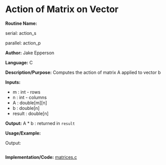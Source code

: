 # Action of Matrix on Vector

**Routine Name:** 

serial: action_s

parallel: action_p

**Author:** Jake Epperson

**Language:** C

**Description/Purpose:** Computes the action of matrix A applied to vector b

**Inputs:**

- m : int - rows
- n : int - columns
- A : double[m][n]
- b : double[n]
- result : double[n]

**Output:** A * b : returned in `result`

**Usage/Example:**

Output:
```
```

**Implementation/Code:** [matrices.c](../../../../src/linear_algebra/C/matrices.c)